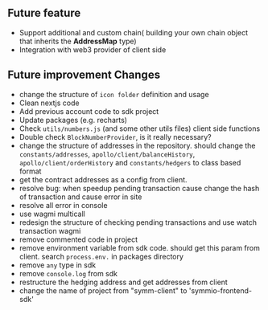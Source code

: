 ## Future feature

- Support additional and custom chain( building your own chain object that inherits the **AddressMap** type)
- Integration with web3 provider of client side

## Future improvement Changes

- change the structure of `icon folder` definition and usage
- Clean nextjs code
- Add previous account code to sdk project
- Update packages (e.g. recharts)
- Check `utils/numbers.js` (and some other utils files) client side functions
- Double check `BlockNumberProvider`, is it really necessary?
- change the structure of addresses in the repository. should change the `constants/addresses`, `apollo/client/balanceHistory`, `apollo/client/orderHistory` and `constants/hedgers` to class based format
- get the contract addresses as a config from client.
- resolve bug: when speedup pending transaction cause change the hash of transaction and cause error in site
- resolve all error in console
- use wagmi multicall
- redesign the structure of checking pending transactions and use watch transaction wagmi
- remove commented code in project
- remove environment variable from sdk code. should get this param from client. search `process.env.` in packages directory
- remove `any` type in sdk
- remove `console.log` from sdk
- restructure the hedging address and get addresses from client
- change the name of project from "symm-client" to 'symmio-frontend-sdk'
